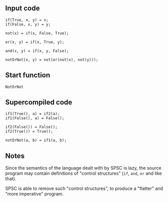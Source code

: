 ## Input code ##
```
if(True, x, y) = x;
if(False, x, y) = y;

not(x) = if(x, False, True);

or(x, y) = if(x, True, y);

and(x, y) = if(x, y, False);

notOrNot(x, y) = not(or(not(x), not(y)));
```

## Start function ##
```
NotOrNot
```

## Supercompiled code ##
```
if1(True(), a) = if2(a);
if1(False(), a) = False();

if2(False()) = False();
if2(True()) = True();

notOrNot(a, b) = if1(a, b);
```

## Notes ##

Since the semantics of the language dealt with by SPSC is lazy,
the source program may contain definitions of "control structures"
(`if`, `and`, `or` and like that).

SPSC is able to remove such "control structures", to produce
a "flatter" and "more imperative" program.